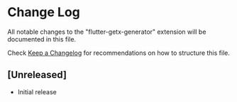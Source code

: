 # Change Log

All notable changes to the "flutter-getx-generator" extension will be documented in this file.

Check [Keep a Changelog](http://keepachangelog.com/) for recommendations on how to structure this file.

## [Unreleased]

- Initial release
